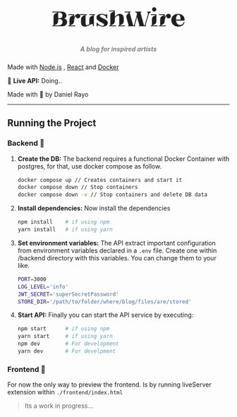 <div align = "center">
  <img src="./brushWireLogo.png" width="300px"><h1 align="center"> 
    <h5 align="center"> <i style="color:grey;"> 
   A blog for inspired artists</i> </h5>
</div>

Made with [Node.js](https://nodejs.org/en) , [React](https://es.react.dev/) and [Docker](https://www.docker.com/)

🔴 **Live API:** Doing..

Made with 💚 by Daniel Rayo

---

## Running the Project

### Backend 🔌

1. **Create the DB:** The backend requires a functional Docker Container with postgres, for that, use docker compose as follow.</u>
   
   ```bash
   docker compose up // Creates containers and start it
   docker compose down // Stop containers
   docker compose down -v // Stop containers and delete DB data
   ```

2. **Install dependencies:** Now install the dependencies
   
   ```bash
   npm install    # if using npm
   yarn install   # if using yarn
   ```

3. **Set environment variables:** The API extract important configuration from environment variables declared in a `.env` file. Create one within /backend directory with this variables. You can change them to your like.
   
   ```bash
   PORT=3000
   LOG_LEVEL='info'
   JWT_SECRET='superSecretPassword'
   STORE_DIR='/path/to/folder/where/blog/files/are/stored'
   ```

4. **Start API:** Finally you can start the API service by executing:
   
   ```bash
   npm start      # if using npm
   yarn start     # if using yarn
   npm dev        # For development
   yarn dev       # For develpment
   ```

### Frontend 💫

For now the only way to preview the frontend. Is by running liveServer extension within `./frontend/index.html` 

> Its a work in progress...
